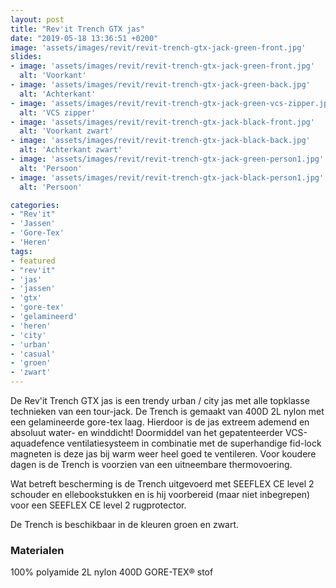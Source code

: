 ```yaml
---
layout: post
title: "Rev'it Trench GTX jas"
date: "2019-05-18 13:36:51 +0200"
image: 'assets/images/revit/revit-trench-gtx-jack-green-front.jpg'
slides:
- image: 'assets/images/revit/revit-trench-gtx-jack-green-front.jpg'
  alt: 'Voorkant'
- image: 'assets/images/revit/revit-trench-gtx-jack-green-back.jpg'
  alt: 'Achterkant'
- image: 'assets/images/revit/revit-trench-gtx-jack-green-vcs-zipper.jpg'
  alt: 'VCS zipper'
- image: 'assets/images/revit/revit-trench-gtx-jack-black-front.jpg'
  alt: 'Voorkant zwart'
- image: 'assets/images/revit/revit-trench-gtx-jack-black-back.jpg'
  alt: 'Achterkant zwart'
- image: 'assets/images/revit/revit-trench-gtx-jack-green-person1.jpg'
  alt: 'Persoon'
- image: 'assets/images/revit/revit-trench-gtx-jack-black-person1.jpg'
  alt: 'Persoon'

categories:
- "Rev'it"
- 'Jassen'
- 'Gore-Tex'
- 'Heren'
tags:
- featured
- "rev'it"
- 'jas'
- 'jassen'
- 'gtx'
- 'gore-tex'
- 'gelamineerd'
- 'heren'
- 'city'
- 'urban'
- 'casual'
- 'groen'
- 'zwart'
---
```


De Rev'it Trench GTX jas is een trendy urban / city jas met alle topklasse technieken van een tour-jack.
De Trench is gemaakt van 400D 2L nylon met een gelamineerde gore-tex laag. Hierdoor is de jas extreem ademend en absoluut water- en winddicht! Doormiddel van het gepatenteerder VCS-aquadefence ventilatiesysteem in combinatie met de superhandige fid-lock magneten is deze jas bij warm weer heel goed te ventileren.
Voor koudere dagen is de Trench is voorzien van een uitneembare thermovoering.

Wat betreft bescherming is de Trench uitgevoerd met SEEFLEX CE level 2 schouder en ellebookstukken en is hij voorbereid (maar niet inbegrepen) voor een SEEFLEX CE level 2 rugprotector.

De Trench is beschikbaar in de kleuren groen en zwart.

### Materialen

100% polyamide
2L nylon 400D GORE-TEX® stof
